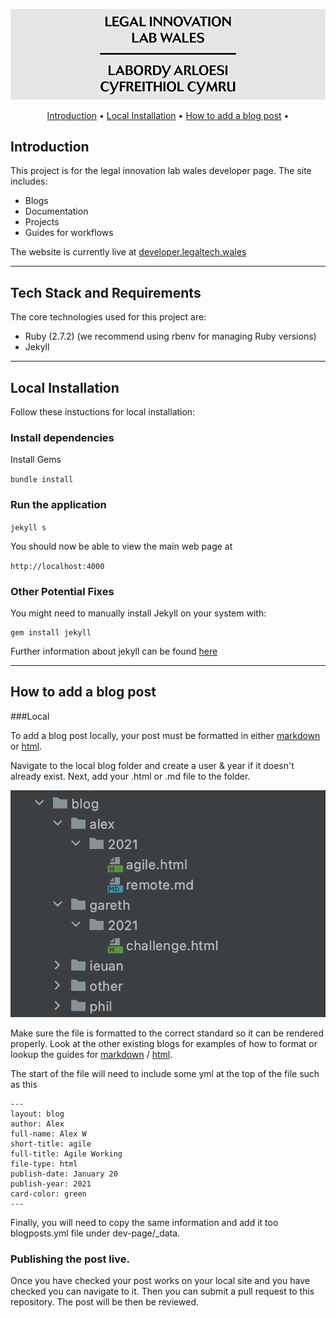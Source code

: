 <p align="center">
  <img src="assets/images/logo-header-svg.png">
</p>

<p align="center">
  <a href="#introduction">Introduction</a> •
  <a href="#local-installation">Local Installation</a> •
    <a href="#how-to-add-a-blog-post">How to add a blog post</a> •
  <br>
</p>


## Introduction

This project is for the legal innovation lab wales developer page. The site includes:
* Blogs
* Documentation
* Projects
* Guides for workflows

The website is currently live at [developer.legaltech.wales](https://developer.legaltech.wales)

---

## Tech Stack and Requirements

The core technologies used for this project are:

* Ruby (2.7.2) (we recommend using rbenv for managing Ruby versions)
* Jekyll

---
## Local Installation
Follow these instuctions for local installation:

### Install dependencies

Install Gems

`bundle install`


### Run the application

`jekyll s`

You should now be able to view the main web page at

``http://localhost:4000``

### Other Potential Fixes


You might need to manually install Jekyll on your system with:
```
gem install jekyll
```

Further information about jekyll can be found [here](https://jekyllrb.com/docs/installation/)

---


## How to add a blog post

###Local

To add a blog post locally, your post must be formatted in either [markdown](https://daringfireball.net/projects/markdown/) or [html](https://www.w3schools.com/html/).

Navigate to the local blog folder and create a user & year if it doesn't already exist. Next, add your .html or .md file to the folder.

<img src="assets/images/screenshot-filestructure.png">

Make sure the file is formatted to the correct standard so it can be rendered properly. Look at the other existing blogs
for examples of how to format or lookup the guides for  [markdown](https://daringfireball.net/projects/markdown/) / [html](https://www.w3schools.com/html/).

The start of the file will need to include some yml at the top of the file such as this

```angular2html
---
layout: blog
author: Alex
full-name: Alex W
short-title: agile
full-title: Agile Working
file-type: html
publish-date: January 20
publish-year: 2021
card-color: green
---
```

Finally, you will need to copy the same information and add it too blogposts.yml file under dev-page/_data.

### Publishing the post live.
Once you have checked your post works on your local site and you have checked you can navigate to it.  Then you can submit
a pull request to this repository. The post will be then be reviewed.
